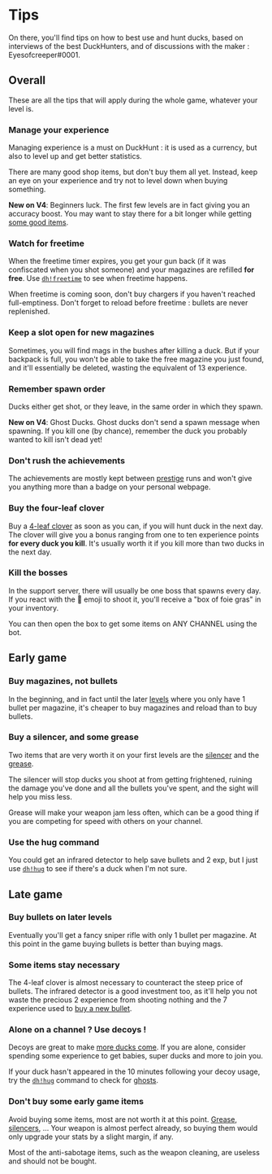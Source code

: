 # Tips

On there, you'll find tips on how to best use and hunt ducks, based on interviews of the best DuckHunters, and of discussions with the maker : Eyesofcreeper\#0001.

## Overall

These are all the tips that will apply during the whole game, whatever your level is.

### Manage your experience

Managing experience is a must on DuckHunt : it is used as a currency, but also to level up and get better statistics.

There are many good shop items, but don't buy them all yet. Instead, keep an eye on your experience and try not to level down when buying something.

**New on V4**: Beginners luck. The first few levels are in fact giving you an accuracy boost. You may want to stay there for a bit longer while getting [some good items](https://duckhunt.me/commands/shop).

### Watch for freetime

When the freetime timer expires, you get your gun back \(if it was confiscated when you shot someone\) and your magazines are refilled **for free**. Use [`dh!freetime`](https://duckhunt.me/commands/freetime) to see when freetime happens.

When freetime is coming soon, don't buy chargers if you haven't reached full-emptiness. Don't forget to reload before freetime : bullets are never replenished.

### Keep a slot open for new magazines

Sometimes, you will find mags in the bushes after killing a duck. But if your backpack is full, you won't be able to take the free magazine you just found, and it'll essentially be deleted, wasting the equivalent of 13 experience.

### Remember spawn order

Ducks either get shot, or they leave, in the same order in which they spawn.

**New on V4**: Ghost Ducks. Ghost ducks don't send a spawn message when spawning. If you kill one \(by chance\), remember the duck you probably wanted to kill isn't dead yet!

### Don't rush the achievements

The achievements are mostly kept between [prestige](levels-and-experience.md) runs and won't give you anything more than a badge on your personal webpage.

### Buy the four-leaf clover

Buy a [4-leaf clover](https://duckhunt.me/commands/shop/clover) as soon as you can, if you will hunt duck in the next day. The clover will give you a bonus ranging from one to ten experience points **for every duck you kill**. It's usually worth it if you kill more than two ducks in the next day.

### Kill the bosses

In the support server, there will usually be one boss that spawns every day. If you react with the 🔫 emoji to shoot it, you'll receive a "box of foie gras" in your inventory.

You can then open the box to get some items on ANY CHANNEL using the bot.

## Early game

### Buy magazines, not bullets

In the beginning, and in fact until the later [levels](levels-and-experience.md) where you only have 1 bullet per magazine, it's cheaper to buy magazines and reload than to buy bullets.

### Buy a silencer, and some grease

Two items that are very worth it on your first levels are the [silencer](https://duckhunt.me/commands/shop/silencer) and the [grease](https://duckhunt.me/commands/shop/grease).

The silencer will stop ducks you shoot at from getting frightened, ruining the damage you've done and all the bullets you've spent, and the sight will help you miss less.

Grease will make your weapon jam less often, which can be a good thing if you are competing for speed with others on your channel.

### Use the hug command

You could get an infrared detector to help save bullets and 2 exp, but I just use [`dh!hug`](https://duckhunt.me/commands/hug) to see if there's a duck when I'm not sure.

## Late game

### Buy bullets on later levels

Eventually you'll get a fancy sniper rifle with only 1 bullet per magazine. At this point in the game buying bullets is better than buying mags.

### Some items stay necessary

The 4-leaf clover is almost necessary to counteract the steep price of bullets. The infrared detector is a good investment too, as it'll help you not waste the precious 2 experience from shooting nothing and the 7 experience used to [buy a new bullet](https://duckhunt.me/commands/shop/bullet).

### Alone on a channel ? Use decoys !

Decoys are great to make [more ducks come](https://duckhunt.me/commands/shop/decoy). If you are alone, consider spending some experience to get babies, super ducks and more to join you.

If your duck hasn't appeared in the 10 minutes following your decoy usage, try the [`dh!hug`](https://duckhunt.me/commands/hug) command to check for [ghosts](types-of-ducks.md).

### Don't buy some early game items

Avoid buying some items, most are not worth it at this point. [Grease](https://duckhunt.me/commands/shop/grease), [silencers](https://duckhunt.me/commands/shop/silencer), ... Your weapon is almost perfect already, so buying them would only upgrade your stats by a slight margin, if any.

Most of the anti-sabotage items, such as the weapon cleaning, are useless and should not be bought.

